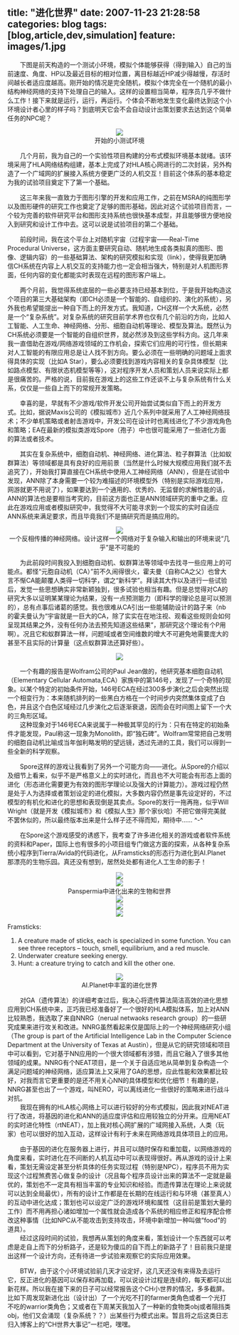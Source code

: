 title: "进化世界"
date: 2007-11-23 21:28:58
categories: blog
tags: [blog,article,dev,simulation]
feature: images/1.jpg
---
　　下图是前天构造的一个测试小环境，模拟个体能够获得（得到输入）自己的当前速度、角度、HP以及最近目标的相对位置，离目标越近HP减少得越慢，存活时间越长者适应度越高。刚开始的情况是完全随机，模拟个体完全在一个随机的最小结构神经网络的支持下处理自己的输入。这样的设置相当简单，程序员几乎不做什么工作！接下来就是运行，运行，再运行。个体会不断地发生变化最终达到这个小环境设计者心里的样子吗？到底明天它会不会自动设计出策划要求去达到这个简单任务的NPC呢？   
<!--more-->
 
<div style="text-align:center;"><img src="/images/1.jpg" style="vertical-align:middle;"/></div>
<div style="text-align:center;">开始的小测试环境</div>  

　　几个月前，我为自己的一个实验性项目构建的分布式模拟环境基本就绪。该环境采用了HLA网络结构组建，基本上完成了对HLA核心网进行的二次封装，另外构造了一个广域网的扩展接入系统方便更广泛的人机交互！目前这个体系的基本稳定为我的试验项目奠定下了第一个基础。  
  
　　这三年来我一直致力于图形引擎的开发和应用工作，之前在MSRA的纯图形学以及图形硬件的研究工作也奠定了足够的图形基础，因此对这个试验项目而言，一个较为完善的软件研究平台和图形支持系统也很快基本成型，并且能够很方便地投入到研究和设计工作中去。这可以说是试验项目的第二个基础。  
  
　　前段时间，我在这个平台上对随机宇宙（过程宇宙——Real-Time Procedural Universe，这方面主要研究自动、随机地生成各类拟真的图形、图像、逻辑内容）的一些基础算法、架构的研究模拟和实现（link），使得我更加确信CH系统在内容上人机交互的支持能力也一定会相当强大，特别是对人机图形界面，任何内容的变化都能实时表现在远程的图形客户端上。  
  
　　两个月前，我觉得系统底层的一些必要支持已经基本到位，于是我开始构造这个项目的第三大基础架构（即CH必须是一个智能的、自组织的、演化的系统），另外我也希望能提出一种自下而上的开发方式。我知道，CH这样一个大系统，必然是一个“复杂系统”。对复杂系统的研究目前学术界也仅有几个前沿的方向，比如人工智能、人工生命、神经网络、分形、细胞自动机等理论、模型及算法。既然认为CH系统必须要是一个智能的自组织世界，就必然涉及到这些学科方向。这几年来我一直借助在游戏/网络游戏领域的工作机会，探索它们应用的可行性，但长期来对人工智能的有限应用总是让人找不到方向。要么必须在一些明确的问题域上面求得具体的实现（比如A Star），要么必须要找到游戏内容相关的复杂具体模型（比如路点模型、有限状态机模型等等），这对程序开发人员和策划人员来说实际上都是很痛苦的。严格的说，目前我在游戏上的这些工作还谈不上与复杂系统有什么关系，仅仅是一些自上而下的常规开发策略。  
  
　　幸喜的是，早就有不少游戏/软件开发公司开始尝试类似自下而上的开发方式。比如，据说Maxis公司的《模拟城市》近几个系列中就采用了人工神经网络技术；不少单机策略或者射击游戏中，开发公司在设计时也离线进化了不少游戏角色和策略；EA在最新的模拟类游戏Spore（孢子）中也很可能采用了一些进化方面的算法或者技术。  
  
　　其实在复杂系统中，细胞自动机、神经网络、进化算法、粒子群算法（比如蚁群算法）等领域都是具有良好的应用前景（当然是什么时候大规模应用我们就不去追究了），开始我打算直接在CH系统中使用人工神经网络（ANN），但是在试验中发现，ANN除了本身需要一个较为难描述的环境模型外（特别是实际游戏应用，网游就更不用说了），如果要达到一个通用的、优秀的、无监督的求解性能的话，ANN的算法也是要相当考究的，目前这方面也正是ANN领域研究的重中之重。应此在游戏应用或者模拟研究中，我觉得不大可能寻求到一个现实的实时自适应ANN系统来满足要求，而且毕竟我们不是搞研究而是搞应用的。
<div style="text-align:center;"><img src="/images/2.gif" style="vertical-align:middle;"/></div>
<div style="text-align:center;">一个反相传播的神经网络。设计这样一个网络对于复杂输入和输出的环境来说“几乎”是不可能的</div>    
  
　　为此前段时间我投入到细胞自动机、蚁群算法等领域中去找寻一些应用上的可能点。都怪“元胞自动机（CA）”前不久闹得很火，霍夫曼（自称CA之父）也曾大言不惭CA能颠覆人类得一切科学，谓之“新科学”。拜读其大作以及进行一些试验后，发觉一些思想确实非常新颖独到，很多试验也相当有趣。但是总觉得对CA的研究大多以证明某某理论为结果，没有一点预测能力（即科学的理论总是可以预测的），总有点事后诸葛的感觉。我也很难从CA引出一些能辅助设计的路子来（nb的霍夫曼认为“宇宙就是一巨大的CA，除了实实在在地注视、观看这些规则会如何呈现其结果之外，没有任何办法去预先知道这些结果”，那研究这个理论有个P用啊）。况且它和蚁群算法一样，问题域或者空间维数的增大不可避免地需要庞大的甚至不且实际的计算量（这点蚁群算法还算好些）。

<div style="text-align:center;"><img src="/images/3.jpg" style="vertical-align:middle;"/></div>  
  
　　一个有趣的报告是Wolfram公司的Paul Jean做的，他研究基本细胞自动机（Elementary Cellular Automata,ECA）家族中的第146号，发现了一个奇特的现象。以某个特定的初始条件开始，146号ECA在经过300多步演化之后会突然出现一个相变行为：本来随机排列的一些黑白方格在一个时间步内突然集体变成了白色，并且这个白色区域经过几步演化之后逐渐衰退，因而会在时间图上留下一个大的三角形区域。  
　　这种现象对于146号ECA来说属于一种极其罕见的行为：只有在特定的初始条件才能发现，Paul称这一现象为Monolith，即“独石碑”。Wolfram常常把自己发明的细胞自动机比喻成当年伽利略发明的望远镜，透过先进的工具，我们可以得到一些全新的科学观察。  
  
　　Spore这样的游戏让我看到了另外一个可能方向——进化。从Spore的介绍以及细节上看来，似乎不是严格意义上的实时进化，而且也不大可能会有形态上面的进化（形态进化需要更为有效的图形学理论以及强大的计算能力）。游戏过程仍然是处于人为选择或者策划设定的进化模拟，大多数内容仍然是事先设定好的，不过模型的有机化和进化的思想和表现倒是其卖点。Spore的发行一拖再拖，似乎Will Wright（就是开发《模拟城市》和《模拟人生》那个家伙哈）不把它做得完美就不罢休似的，所以最终版本出来是什么样子还不得而知，期待中…… ^-^  
  
　　在Spore这个游戏感受的诱惑下，我考查了许多进化相关的游戏或者软件系统的资料和Paper，国际上也有很多的小项目组专门做这方面的探索，从各种复杂系统小程序到Tierra/Avida的代码进化，从Framsticks的形态行为进化到AI.Planet那漂亮的生物乐园。真还没有想到，居然处处都有进化人工生命的影子！ 

<div style="text-align:center;"><img src="/images/4.jpg" style="vertical-align:middle;"/></div>
<div style="text-align:center;"><img src="/images/5.jpg" style="vertical-align:middle;"/></div>
<div style="text-align:center;">Panspermia中进化出来的生物和世界</div>    

<div style="text-align:center;"><img src="/images/6.jpg" style="vertical-align:middle;"/></div>
<div style="text-align:center;"><img src="/images/7.jpg" style="vertical-align:middle;"/></div>
<div style="text-align:center;"><img src="/images/8.jpg" style="vertical-align:middle;"/></div>  
  
Framsticks:   
1. A creature made of sticks, each is specialized in some function. You can see three receptors – touch, smell, equilibrium, and a red muscle.   
2. Underwater creature seeking energy.  
3. Hunt: a creature trying to catch and kill the other one. 

<div style="text-align:center;"><img src="/images/9.jpg" style="vertical-align:middle;"/></div>
<div style="text-align:center;">AI.Planet中丰富的进化世界</div>      
  
　　对GA（遗传算法）的详细考查过后，我决心将遗传算法简洁高效的进化思想应用到CH系统中来，正巧我已经准备好了一个很好的HLA模拟体系，加上对ANN比较熟悉，我选取了来自NNRG（nerual netwaoks research group）的一些研究成果来进行攻关和改进。NNRG虽然看起来仅是国际上的一个神经网络研究小组（The group is part of the Artificial Intelligence Lab in the Computer Science Department at the University of Texas at Austin），但是从它的研究领域和项目中可以看到，它对基于NN应用的一个很大领域都有涉猎，而且它融入了很多其他领域的成果。NNRG有个NEAT项目，是一个关于自适应地从简单到复杂构造一个满足问题域的神经网络，适应算法上又采用了GA的思想，应此性能和效果都比较好，对我而言它更重要的是还不用关心NN的具体模型和优化细节！有趣的是，NNRG甚至也出了一个游戏，叫NERO，可以离线进化一些很好的策略来进行战斗对抗。    
　　我现在拥有的HLA核心网络上可以进行较好的分布式模拟，因此我对NEAT进行了改进，将基因的进化和ANN的适应度评估和应用较独立的分开来。应用NEAT的实时进化特性（rtNEAT），加上我对核心网扩展的广域网接入系统，人类（玩家）也可以很好的加入互动，这样设计有利于未来在网络游戏具体项目上的应用。  
  
　　由于基因的进化在服务器上进行，并且可以随时保存和重加载，以网络游戏的角度来看，实时进化在不间断的人机互动中可以表现得很好。再从游戏的设计上来看，策划无需设定甚至分析具体的任务实现过程（特别是NPC），程序员不用为实现这个过程煞费苦心做复杂的设计（况且每个程序员设计出来的算法不一定就是最优的，策划也不一定具有相当丰富的专业知识和经验。而遗传算法在理论上来说就可以达到全局最优），所有的设计工作都是在长期的在线运行和与环境（甚至真人）的互动中进化达成；策划也可以设定广泛的游戏环境和属性（这目前是策划大量的工作）而不用再担心诸如增加一个属性就会造成各个系统的相应修正和程序配合修改这种事情（比如NPC从不能攻击到支持攻击，环境中新增加一种叫做“food”的道具）。    
　　经过这段时间的试验，我想再从策划的角度来看，策划设计一个东西就可以考虑是走自上而下的分析路子，还是较为傻瓜的自下而上的新路子了！目前我只是提出这样一个设计方向，还有待进一步试验来观察它的实际应用效果。  
  
　　BTW，由于这个小环境试验前几天才设定好，这几天还没有来得及去运行它，反正进化的基因可以保存和再加载，可以说设计过程是连续的，每天都可以出新花样。所以我在接下来的日子可以经常报告这个CH小世界的情况，多多截屏。比如下周发现新进化出（设计出）了一个光吃不打的farmer类角色或者一个光打不吃的warrior类角色；又或者在下周某天我加入了一种新的食物类obj或者阻挡类obj，他们又会涌现（复杂系统？？）出某些行为模式出来。暂且将之后这类日志归入博客上的“CH世界大事记”一栏吧，嘿嘿。